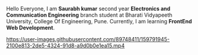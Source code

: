 Hello Everyone, I am <b>Saurabh kumar</b> second year <b>Electronics and Communication Engineering</b> branch student at Bharati Vidyapeeth University, College Of Engineering, Pune. Currently, I am learning <b>FrontEnd Web Development</b>.


https://user-images.githubusercontent.com/89748411/159791945-2100e813-2de5-4324-91d8-a9d0b0e1ea15.mp4

